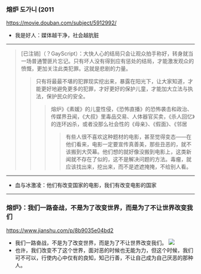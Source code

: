 ### 熔炉 도가니 (2011
https://movie.douban.com/subject/5912992/
- 我是好人：媒体越干净，社会越肮脏
---
>[已注销]（？GayScript）：大快人心的结局只会让观众拍手称好，转身就当一场普通警匪片忘记。只有坏人没有得到应有惩处的结局，才能激发观众的愤慨，更加关注此类犯罪。这就是悲剧的力量。
>>只有将最最不堪的犯罪现实挖出来，暴露在阳光下，让大家知道，才能更好地避免更多的犯罪，才好更好的保护儿童，才能加大立法与执法，保护民众的安全。
>>>熔炉》《素媛》的儿童性侵，《恐怖直播》的恐怖袭击和政治、传媒界丑闻，《大叔》里毒品交易、人体器官买卖，《杀人回忆》的连环凶杀，或者没那么社会性的《母亲》、《假面》、《邻居
>>>>有些人很不喜欢这种题材的电影，甚至觉得变态——在他们看来，电影一定要宣传真善美，那些丑恶的，就不该搬到大荧幕。他们想的就好像没搬到电影上，这类新闻就不存在了似的，这不是解决问题的方法。毒瘤，就应该找出来，挖出来，而不是遮遮掩掩，不给别人看。
---
- 血与冰激凌：他们有改变国家的电影，我们有改变电影的国家
---
### 熔炉》：我们一路奋战，不是为了改变世界，而是为了不让世界改变我们
https://www.jianshu.com/p/8b9035e04bd2
- 我们一路奋战，不是为了改变世界，而是为了不让世界改变我们。
![](https://upload-images.jianshu.io/upload_images/1944625-7dbc0540d30598f5.jpg)
- 也许，我们改变不了这个世界，面对恶的时候也无能为力，但这个时候，我们可不可以，行使内心中仅有的良知，知己行善，不让自己成为自己厌恶的那种人。